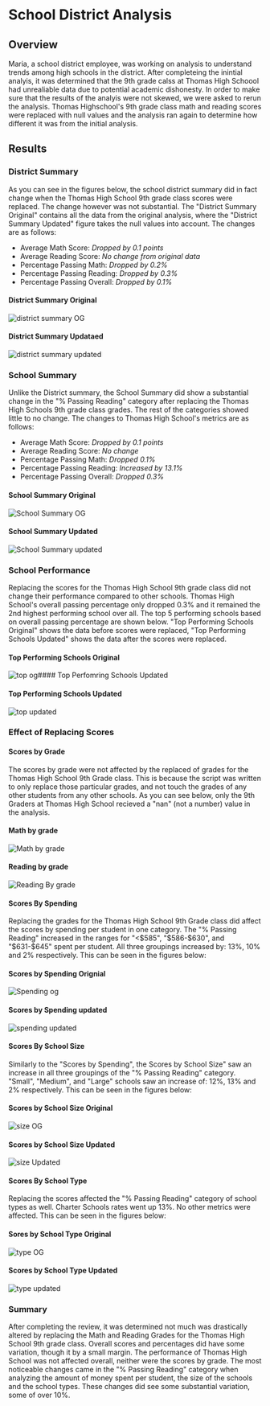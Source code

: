 # School District Analysis

## Overview
Maria, a school district employee, was working on analysis to understand trends among high schools in the district. After completeing the inintial analyis, it was determined that the 9th grade calss at Thomas High Schoool had unrealiable data due to potential academic dishonesty. In order to make sure that the results of the analyis were not skewed, we were asked to rerun the analysis. Thomas Highschool's 9th grade class math and reading scores were replaced with null values and the analysis ran again to determine how different it was from the initial analysis.


## Results
### District Summary
As you can see in the figures below, the school district summary did in fact change when  the Thomas High School 9th grade class scores were replaced. The change however was not substantial. The "District Summary Original" contains all the data from the original analysis, where the "District Summary Updated" figure takes the null values into account. The changes are as follows:
- Average Math Score: *Dropped by 0.1 points*
- Average Reading Score: *No change from original data*
- Percentage Passing Math: *Dropped by 0.2%*
- Percentage Passing Reading: *Dropped by 0.3%*
- Percentage Passing Overall: *Dropped by 0.1%*

#### District Summary Original
![district summary OG](https://user-images.githubusercontent.com/102814578/168504458-612f780d-4933-4fc6-b6ba-f9a8256a5651.png)
#### District Summary Updataed
![district summary updated](https://user-images.githubusercontent.com/102814578/168504321-3d9a0358-abd7-4998-9055-2eac11a331dd.png)

### School Summary
Unlike the District summary, the School Summary did show a substantial change in the "% Passing Reading" category after replacing the Thomas High Schools 9th grade class grades. The rest of the categories showed little to no change. The changes to Thomas High School's metrics are as follows:
- Average Math Score: *Dropped by 0.1 points*
- Average Reading Score: *No change*
- Percentage Passing Math: *Dropped 0.1%*
- Percentage Passing Reading: *Increased by 13.1%*
- Percentage Passing Overall: *Dropped 0.3%*

#### School Summary Original
![School Summary OG](https://user-images.githubusercontent.com/102814578/168927963-8cccf86e-188c-4526-a06b-9af37e9bfc60.png)
#### School Summary Updated
![School Summary updated](https://user-images.githubusercontent.com/102814578/168927972-3ea09331-9db6-40db-9498-0a9dc94a3532.png)

### School Performance
Replacing the scores for the Thomas High School 9th grade class did not change their performance compared to other schools. Thomas High School's overall passing percentage only dropped 0.3% and it remained the 2nd highest performing school over all. The top 5 performing schools based on overall passing percentage are shown below. "Top Performing Schools Original" shows the data before scores were replaced, "Top Performing Schools Updated" shows the data after the scores were replaced.
#### Top Performing Schools Original
![top og](https://user-images.githubusercontent.com/102814578/168945680-22ae6b61-691c-4b4e-8b3d-729747e726b7.png)#### Top Perfomring Schools Updated
#### Top Performing Schools Updated
![top updated](https://user-images.githubusercontent.com/102814578/168945691-aef962a4-6e8e-424f-b1f0-dab7d73defb2.png)


### Effect of Replacing Scores
#### Scores by Grade
The scores by grade were not affected by the replaced of grades for the Thomas High School 9th Grade class. This is because the script was written to only replace those particular grades, and not touch the grades of any other students from any other schools. As you can see below, only the 9th Graders at Thomas High School recieved a "nan" (not a number) value in the analysis.
#### Math by grade
![Math by grade](https://user-images.githubusercontent.com/102814578/168506059-58ca9985-3bac-4dc5-a55c-62f11ffdc16b.png)
#### Reading by grade
![Reading By grade](https://user-images.githubusercontent.com/102814578/168506065-2627e700-4a01-4cc9-9089-b3056f0fa947.png)

#### Scores By Spending
Replacing the grades for the Thomas High School 9th Grade class did affect the scores by spending per student in one category. The "% Passing Reading" increased in the ranges for "<$585", "$586-$630", and "$631-$645" spent per student. All three groupings increased by: 13%, 10% and 2% respectively. This can be seen in the figures below:  
#### Scores by Spending Orignial
![Spending og](https://user-images.githubusercontent.com/102814578/168506223-ba81eb46-35bd-4a76-b85a-423f921874b6.png)
#### Scores by Spending updated
![spending updated](https://user-images.githubusercontent.com/102814578/168506232-061f367b-4897-4495-9e44-8a7dfd92daa4.png)

#### Scores By School Size
Similarly to the "Scores by Spending", the Scores by School Size" saw an increase in all three groupings of the "% Passing Reading" category. "Small", "Medium", and "Large" schools saw an increase of: 12%, 13% and 2% respectively. This can be seen in the figures below: 
#### Scores by School Size Original
![size OG](https://user-images.githubusercontent.com/102814578/168506532-42048ee5-aabd-4620-b679-ab355c7e5834.png)
#### Scores by School Size Updated
![size Updated](https://user-images.githubusercontent.com/102814578/168506540-d7de5457-a30c-46cc-8b8a-3b3c44c6313f.png)

#### Scores By School Type
Replacing the scores affected the "% Passing Reading" category of school types as well. Charter Schools rates went up 13%. No other metrics were affected. This can be seen in the figures below: 
#### Sores by School Type Original
![type OG](https://user-images.githubusercontent.com/102814578/168506697-31e7492f-6e9f-445e-a5a6-f6e0258b593f.png)
#### Scores by School Type Updated
![type updated](https://user-images.githubusercontent.com/102814578/168506702-a2564543-e7c4-4d5a-8252-fdd34031ca14.png)

### Summary
After completing the review, it was determined not much was drastically altered by replacing the Math and Reading Grades for the Thomas High School 9th grade class. Overall scores and percentages did have some variation, though it by a small margin. The performance of Thomas High School was not affected overall, neither were the scores by grade. The most noticeable changes came in the "% Passing Reading" category when analyzing the amount of money spent per student, the size of the schools and the school types. These changes did see some substantial variation, some of over 10%.
